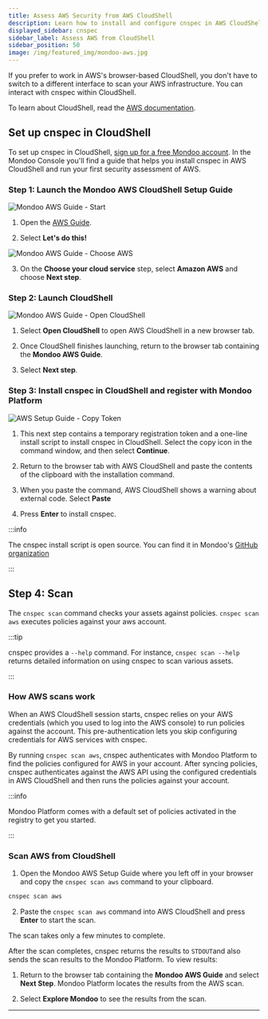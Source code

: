 ```yaml
---
title: Assess AWS Security from AWS CloudShell
description: Learn how to install and configure cnspec in AWS CloudShell to run security scans against your AWS account.
displayed_sidebar: cnspec
sidebar_label: Assess AWS from CloudShell
sidebar_position: 50
image: /img/featured_img/mondoo-aws.jpg
---
```


If you prefer to work in AWS's browser-based CloudShell, you don't have to switch to a different interface to scan your AWS infrastructure. You can interact with cnspec within CloudShell.

To learn about CloudShell, read the [AWS documentation](https://docs.aws.amazon.com/cloudshell/latest/userguide/welcome.html).

## Set up cnspec in CloudShell

To set up cnspec in CloudShell, [sign up for a free Mondoo account](/platform/start/plat-start-acct). In the Mondoo Console you'll find a guide that helps you install cnspec in AWS CloudShell and run your first security assessment of AWS.

### Step 1: Launch the Mondoo AWS CloudShell Setup Guide

![Mondoo AWS Guide - Start](/img/platform/tutorials/aws-cloudshell/aws-guide-start.png)

1. Open the <a href="https://console.mondoo.com/aws-guide" target="_blank">AWS Guide</a>.

2. Select **Let's do this!**

![Mondoo AWS Guide - Choose AWS](/img/cnspec/aws/cs-choose-aws.png)

3. On the **Choose your cloud service** step, select **Amazon AWS** and choose **Next step**.

### Step 2: Launch CloudShell

![Mondoo AWS Guide - Open CloudShell](/img/cnspec/aws/cs-open-cs.png)

1. Select **Open CloudShell** to open AWS CloudShell in a new browser tab.

2. Once CloudShell finishes launching, return to the browser tab containing the **Mondoo AWS Guide**.

3. Select **Next step**.

### Step 3: Install cnspec in CloudShell and register with Mondoo Platform

![AWS Setup Guide - Copy Token](/img/cnspec/aws/cs-token.png)

1. This next step contains a temporary registration token and a one-line install script to install cnspec in CloudShell. Select the copy icon in the command window, and then select **Continue**.

2. Return to the browser tab with AWS CloudShell and paste the contents of the clipboard with the installation command.

3. When you paste the command, AWS CloudShell shows a warning about external code. Select **Paste**

4. Press **Enter** to install cnspec.

:::info

The cnspec install script is open source. You can find it in Mondoo's [GitHub organization](https://github.com/mondoohq/installer)

:::

## Step 4: Scan

The `cnspec scan` command checks your assets against policies. `cnspec scan aws` executes policies against your aws account.

:::tip

cnspec provides a `--help` command. For instance, `cnspec scan --help` returns detailed information on using cnspec to scan various assets.

:::

### How AWS scans work

When an AWS CloudShell session starts, cnspec relies on your AWS credentials (which you used to log into the AWS console) to run policies against the account. This pre-authentication lets you skip configuring credentials for AWS services with cnspec.

By running `cnspec scan aws`, cnspec authenticates with Mondoo Platform to find the policies configured for AWS in your account. After syncing policies, cnspec authenticates against the AWS API using the configured credentials in AWS CloudShell and then runs the policies against your account.

:::info

Mondoo Platform comes with a default set of policies activated in the registry to get you started.

:::

### Scan AWS from CloudShell

1. Open the Mondoo AWS Setup Guide where you left off in your browser and copy the `cnspec scan aws` command to your clipboard.

```bash
cnspec scan aws
```

2. Paste the `cnspec scan aws` command into AWS CloudShell and press **Enter** to start the scan.

The scan takes only a few minutes to complete.

After the scan completes, cnspec returns the results to `STDOUT`and also sends the scan results to the Mondoo Platform. To view results:

1. Return to the browser tab containing the **Mondoo AWS Guide** and select **Next Step**. Mondoo Platform locates the results from the AWS scan.

2. Select **Explore Mondoo** to see the results from the scan.

---
